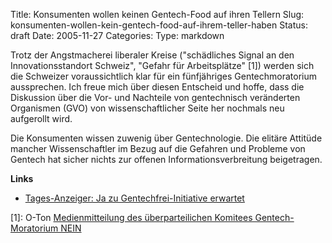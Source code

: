 Title: Konsumenten wollen keinen Gentech-Food auf ihren Tellern
Slug: konsumenten-wollen-kein-gentech-food-auf-ihrem-teller-haben
Status: draft
Date: 2005-11-27
Categories:
Type: markdown

Trotz der Angstmacherei liberaler Kreise ("schädliches Signal an den Innovationsstandort Schweiz", "Gefahr für Arbeitsplätze" [1]) werden sich die Schweizer voraussichtlich klar für ein fünfjähriges Gentechmoratorium aussprechen. Ich freue mich über diesen Entscheid und hoffe, dass die Diskussion über die Vor- und Nachteile von gentechnisch veränderten Organismen (GVO) von wissenschaftlicher Seite her nochmals neu aufgerollt wird.

Die Konsumenten wissen zuwenig über Gentechnologie. Die elitäre Attitüde mancher Wissenschaftler im Bezug auf die Gefahren und Probleme von Gentech hat sicher nichts zur offenen Informationsverbreitung beigetragen.

**Links**

- [Tages-Anzeiger: Ja zu Gentechfrei-Initiative erwartet](http://tagi.ch/dyn/news/schweiz/565765.html)

[1]: O-Ton [Medienmitteilung des überparteilichen Komitees Gentech-Moratorium NEIN](http://blog.irregular.ch/wp-content/upload/medienmitteilungfdpgentechmoratorium.txt)

